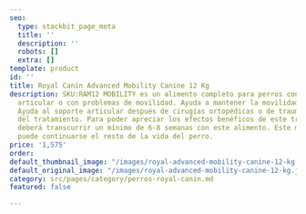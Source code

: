 ```yaml
---
seo:
  type: stackbit_page_meta
  title: ''
  description: ''
  robots: []
  extra: []
template: product
id: ''
title: Royal Canin Advanced Mobility Canine 12 Kg
description: SKU:RAM12 MOBILITY es un alimento completo para perros con sensibilidad
  articular o con problemas de movilidad. Ayuda a mantener la movilidad en perros.
  Ayuda al soporte articular después de cirugías ortopédicas o de traumatismos. Duración
  del tratamiento. Para poder apreciar los efectos benéficos de este tratamiento dietético,
  deberá transcurrir un mínimo de 6-8 semanas con este alimento. Este manejo nutricional
  puede continuarse el resto de la vida del perro.
price: '1,575'
order: 
default_thumbnail_image: "/images/royal-advanced-mobility-canine-12-kg.jpeg"
default_original_image: "/images/royal-advanced-mobility-canine-12-kg.jpeg"
category: src/pages/category/perros-royal-canin.md
featured: false

---
```

